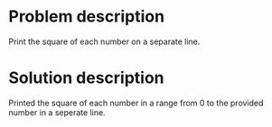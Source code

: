 # Problem description
Print the square of each number on a separate line.
# Solution description
Printed the square of each number in a range from 0 to the provided number in a seperate line.